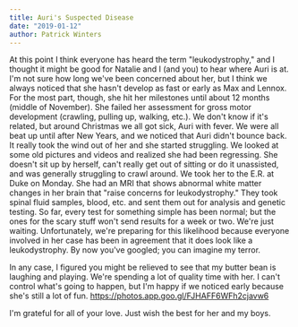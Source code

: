 ```yaml
---
title: Auri's Suspected Disease
date: "2019-01-12"
author: Patrick Winters
---
```


At this point I think everyone has heard the term "leukodystrophy," and I thought it might be good for Natalie and I (and you) to hear where Auri is at. I'm not sure how long we've been concerned about her, but I think we always noticed that she hasn't develop as fast or early as Max and Lennox. For the most part, though, she hit her milestones until about 12 months (middle of November). She failed her assessment for gross motor development (crawling, pulling up, walking, etc.). We don't know if it's related, but around Christmas we all got sick, Auri with fever. We were all beat up until after New Years, and we noticed that Auri didn't bounce back. It really took the wind out of her and she started struggling. We looked at some old pictures and videos and realized she had been regressing. She doesn't sit up by herself, can't really get out of sitting or do it unassisted, and was generally struggling to crawl around. We took her to the E.R. at Duke on Monday. She had an MRI that shows abnormal white matter changes in her brain that "raise concerns for leukodystrophy." They took spinal fluid samples, blood, etc. and sent them out for analysis and genetic testing. So far, every test for something simple has been normal; but the ones for the scary stuff won't send results for a week or two. We're just waiting. Unfortunately, we're preparing for this likelihood because everyone involved in her case has been in agreement that it does look like a leukodystrophy. By now you've googled; you can imagine my terror.

In any case, I figured you might be relieved to see that my butter bean is laughing and playing. We're spending a lot of quality time with her. I can't control what's going to happen, but I'm happy if we noticed early because she's still a lot of fun.
https://photos.app.goo.gl/FJHAFF6WFh2cjavw6

I'm grateful for all of your love. Just wish the best for her and my boys.